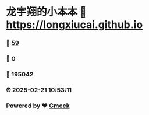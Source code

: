 # 龙宇翔的小本本 :link: https://longxiucai.github.io 
### :page_facing_up: [59](https://longxiucai.github.io/tag.html) 
### :speech_balloon: 0 
### :hibiscus: 195042 
### :alarm_clock: 2025-02-21 10:53:11 
### Powered by :heart: [Gmeek](https://github.com/Meekdai/Gmeek)
